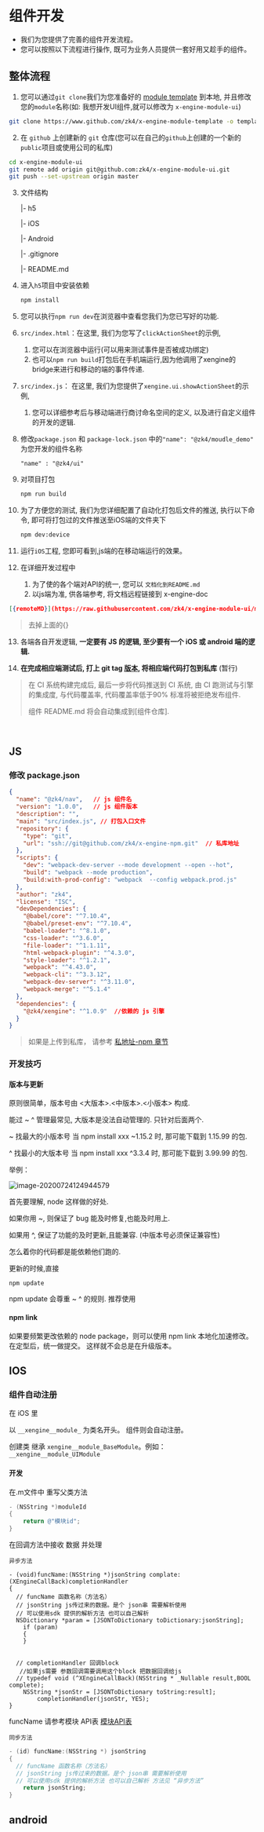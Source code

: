 # 组件开发

- 我们为您提供了完善的组件开发流程。
- 您可以按照以下流程进行操作, 既可为业务人员提供一套好用又趁手的组件。



## 整体流程

1. 您可以通过`git clone`我们为您准备好的 [module template](https://www.github.com/zk4/x-engine-module-template) 到本地, 并且修改您的`module`名称(如: 我想开发UI组件,就可以修改为 `x-engine-module-ui`)
  ``` bash
git clone https://www.github.com/zk4/x-engine-module-template -o template  x-engine-module-ui
  ```
2. 在 `github` 上创建新的 `git` 仓库(您可以在自己的`github`上创建的一个新的`public`项目或使用公司的私库)
  ``` bash
cd x-engine-module-ui
git remote add origin git@github.com:zk4/x-engine-module-ui.git
git push --set-upstream origin master
  ```

3. 文件结构

   |- h5

   |- iOS

   |- Android

   |- .gitignore

   |- README.md

4. 进入`h5`项目中安装依赖

   ```bash
   npm install
   ```

5. 您可以执行`npm run dev`在浏览器中查看您我们为您已写好的功能.

6. `src/index.html`：在这里, 我们为您写了`clickActionSheet`的示例, 

   1. 您可以在浏览器中运行(可以用来测试事件是否被成功绑定)
   2. 也可以`npm run build`打包后在手机端运行,因为他调用了xengine的bridge来进行和移动的端的事件传递.

7. `src/index.js`： 在这里, 我们为您提供了`xengine.ui.showActionSheet`的示例,

   1. 您可以详细参考后与移动端进行商讨命名空间的定义, 以及进行自定义组件的开发的逻辑.

8. 修改`package.json` 和 `package-lock.json` 中的` "name": "@zk4/moudle_demo"  ` 为您开发的组件名称

   ```
   "name" : "@zk4/ui"
   ```

9. 对项目打包

   ```bash
   npm run build
   ```

10. 为了方便您的测试, 我们为您详细配置了自动化打包后文件的推送,  执行以下命令, 即可将打包过的文件推送至iOS端的文件夹下

    ```bash
    npm dev:device
    ```

11. 运行`iOS`工程, 您即可看到,js端的在移动端运行的效果。

12. 在详细开发过程中
    1. 为了使的各个端对API的统一, 您可以 ``文档化到README.md``
    2. 以js端为准, 供各端参考, 将文档远程链接到 x-engine-doc  

``` json
[{remoteMD}](https://raw.githubusercontent.com/zk4/x-engine-module-ui/master/README.md?token=AAHTKQR3MB2FAWDNWYNV7SS7D2CXS)
```

  >  去掉上面的{}


13. 各端各自开发逻辑,  **一定要有 JS 的逻辑, 至少要有一个 iOS 或 android 端的逻辑.**

14. **在完成相应端测试后, 打上 git tag [版本](./docs/modules/组件-规范.md#版本), 将相应端代码打包到私库** (暂行)

> 在 CI 系统构建完成后, 最后一步将代码推送到 CI 系统, 由 CI 跑测试与引擎的集成度, 与代码覆盖率, 代码覆盖率低于90% 标准将被拒绝发布组件.
>
> 组件 README.md 将会自动集成到[组件仓库].

​    

## JS 

### 修改 package.json

``` json
{
  "name": "@zk4/nav",   // js 组件名
  "version": "1.0.0",   // js 组件版本
  "description": "",
  "main": "src/index.js", // 打包入口文件
  "repository": {
    "type": "git",
    "url": "ssh://git@github.com/zk4/x-engine-npm.git"  // 私库地址
  },
  "scripts": {
    "dev": "webpack-dev-server --mode development --open --hot",
    "build": "webpack --mode production",
    "build:with-prod-config": "webpack  --config webpack.prod.js"
  },
  "author": "zk4",
  "license": "ISC",
  "devDependencies": {
    "@babel/core": "^7.10.4",
    "@babel/preset-env": "^7.10.4",
    "babel-loader": "^8.1.0",
    "css-loader": "^3.6.0",
    "file-loader": "^1.1.11",
    "html-webpack-plugin": "^4.3.0",
    "style-loader": "^1.2.1",
    "webpack": "^4.43.0",
    "webpack-cli": "^3.3.12",
    "webpack-dev-server": "^3.11.0",
    "webpack-merge": "^5.1.4"
  },
  "dependencies": {
    "@zk4/xengine": "^1.0.9"  //依赖的 js 引擎
  }
}

```

> 如果是上传到私库， 请参考     [私地址-npm 章节](./docs/modules/组件-仓库.md#npm)





### 开发技巧

#### 版本与更新

原则很简单，版本号由 <大版本>.<中版本>.<小版本> 构成.

能过 ~ ^ 管理最常见, 大版本是没法自动管理的. 只针对后面两个.

~ 找最大的小版本号 当 npm install  xxx  ~1.15.2 时, 那可能下载到 1.15.99 的包.

^ 找最小的大版本号 当 npm install  xxx  ^3.3.4 时, 那可能下载到 3.99.99 的包.

举例：

![image-20200724124944579](assets/image-20200724124944579.png)

首先要理解, node 这样做的好处.

如果你用 ~, 则保证了 bug 能及时修复,也能及时用上.

如果用 ^, 保证了功能的及时更新,且能兼容.  (中版本号必须保证兼容性)

怎么着你的代码都是能依赖他们跑的.



更新的时候,直接 

```
npm update
```

npm update 会尊重 ~ ^ 的规则. 推荐使用




#### npm link

如果要频繁更改依赖的 node package，则可以使用 npm link 本地化加速修改。在定型后，统一做提交。 这样就不会总是在升级版本。



## IOS

### 组件自动注册

在 iOS 里

以 `__xengine__module_` 为类名开头。 组件则会自动注册。

创建类 继承 `xengine__module_BaseModule`。例如：`__xengine__module_UIModule`

#### 开发

在.m文件中 重写父类方法

```objective-c
- (NSString *)moduleId
{
    return @"模块id";
}
```

在回调方法中接收 数据 并处理

	异步方法

```objc
- (void)funcName:(NSString *)jsonString complate:(XEngineCallBack)completionHandler
{
  // funcName 函数名称（方法名）
  // jsonString js传过来的数据。是个 json串 需要解析使用
  // 可以使用sdk 提供的解析方法 也可以自己解析
  NSDictionary *param = [JSONToDictionary toDictionary:jsonString];
    if (param)
    {
    }
  
  
  // completionHandler 回调block
   //如果js需要 参数回调需要调用这个block 把数据回调给js
  // typedef void (^XEngineCallBack)(NSString * _Nullable result,BOOL complete);
  	NSString *jsonStr = [JSONToDictionary toString:result];
		completionHandler(jsonStr, YES);
}
```






funcName 请参考模块 API表 [模块API表](https://github.com/lgy881228/docs/blob/master/document_js/UI模块使用文档.md)

	同步方法

```objective-c
- (id) funcName:(NSString *) jsonString
{
  // funcName 函数名称（方法名）
  // jsonString js传过来的数据。是个 json串 需要解析使用
  // 可以使用sdk 提供的解析方法 也可以自己解析 方法见 “异步方法”
    return jsonString;
}
```

## android


